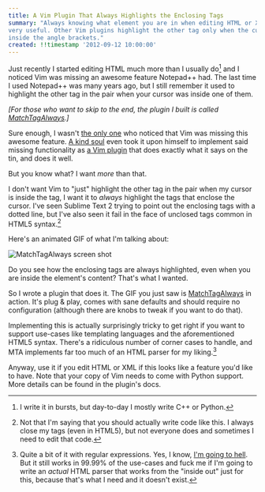 ```yaml
---
title: A Vim Plugin That Always Highlights the Enclosing Tags
summary: "Always knowing what element you are in when editing HTML or XML is
very useful. Other Vim plugins highlight the other tag only when the cursor is
inside the angle brackets."
created: !!timestamp '2012-09-12 10:00:00'
---
```


Just recently I started editing HTML much more than I usually do[^html] and I
noticed Vim was missing an awesome feature Notepad++ had. The last time I used
Notepad++ was many years ago, but I still remember it used to highlight the
other tag in the pair when your cursor was inside one of them.

[^html]: I write it in bursts, but day-to-day I mostly write C++ or Python.

_[For those who want to skip to the end, the plugin I built is called
[MatchTagAlways][mta].]_

Sure enough, I wasn't [the only one][so] who noticed that Vim was missing this
awesome feature. [A kind soul][greg] even took it upon himself to implement said
missing functionality as [a Vim plugin][mt] that does exactly what it says on
the tin, and does it well.

But you know what? I want _more_ than that.

I don't want Vim to "just" highlight the other tag in the pair when my cursor is
inside the tag, I want it to _always_ highlight the tags that enclose the
cursor. I've seen Sublime Text 2 trying to point out the enclosing tags with a
dotted line, but I've also seen it fail in the face of unclosed tags common in
HTML5 syntax.[^tags]

[^tags]: Not that I'm saying that you should actually write code like this. I
always close my tags (even in HTML5), but not everyone does and sometimes I need
to edit that code.

Here's an animated GIF of what I'm talking about:

![MatchTagAlways screen shot](//i.imgur.com/qAf0N.gif)

Do you see how the enclosing tags are always highlighted, even when you are
inside the element's content? That's what I wanted.

So I wrote a plugin that does it. The GIF you just saw is [MatchTagAlways][mta]
in action. It's plug & play, comes with sane defaults and should require no
configuration (although there are knobs to tweak if you want to do that).

Implementing this is actually surprisingly tricky to get right if you want to
support use-cases like templating languages and the aforementioned HTML5 syntax.
There's a ridiculous number of corner cases to handle, and MTA implements far
too much of an HTML parser for my liking.[^regex]

[^regex]: Quite a bit of it with regular expressions. Yes, I know, [I'm going to
hell][soreg]. But it still works in 99.99% of the use-cases and fuck me if I'm
going to write an _actual_ HTML parser that works from the "inside out"[^inout]
just for this, because that's what I need and it doesn't exist.

[^inout]: By "inside out" I mean it starts from a specific line and column
number and parses up and down. No, you can't use a "normal" parser. MTA only
looks at the HTML code that is on the screen for the sake of performance and
that won't parse sensibly with a normal parser, especially when you throw in the
"has to work with templates" requirement. No, not even Beautiful Soup.  Yes,
I've tried. The current solution is pretty damn robust.

Anyway, use it if you edit HTML or XML if this looks like a feature you'd like
to have. Note that your copy of Vim needs to come with Python support. More
details can be found in the plugin's docs.


[mta]: http://valloric.github.com/MatchTagAlways
[so]: http://stackoverflow.com/questions/8168320/can-vim-highlight-matching-html-tags-like-notepad
[greg]: http://www.gregsexton.org/
[mt]: https://github.com/gregsexton/MatchTag#readme
[soreg]: http://stackoverflow.com/a/1732454/146752
